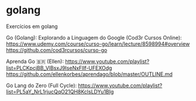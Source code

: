 # golang
Exercícios em golang

Go (Golang): Explorando a Linguagem do Google (Cod3r Cursos Online):
 https://www.udemy.com/course/curso-go/learn/lecture/8598994#overview
 https://github.com/cod3rcursos/curso-go


Aprenda Go 🇧🇷 (Ellen):
 https://www.youtube.com/playlist?list=PLCKpcjBB_VlBsxJ9IseNxFllf-UFEXOdg 
 https://github.com/ellenkorbes/aprendago/blob/master/OUTLINE.md


Go Lang do Zero (Full Cycle):
 https://www.youtube.com/playlist?list=PL5aY_NrL1rjucQqO21QH8KclsLDYu1BIg

